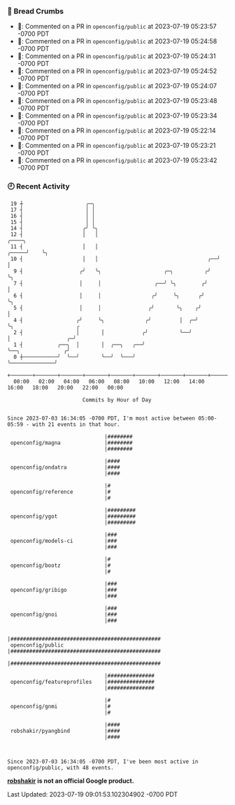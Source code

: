 ### 🍞 Bread Crumbs

 * 💬: Commented on a PR in  `openconfig/public` at 2023-07-19 05:23:57 -0700 PDT
 * 💬: Commented on a PR in  `openconfig/public` at 2023-07-19 05:24:58 -0700 PDT
 * 💬: Commented on a PR in  `openconfig/public` at 2023-07-19 05:24:31 -0700 PDT
 * 💬: Commented on a PR in  `openconfig/public` at 2023-07-19 05:24:52 -0700 PDT
 * 💬: Commented on a PR in  `openconfig/public` at 2023-07-19 05:24:07 -0700 PDT
 * 💬: Commented on a PR in  `openconfig/public` at 2023-07-19 05:23:48 -0700 PDT
 * 💬: Commented on a PR in  `openconfig/public` at 2023-07-19 05:23:34 -0700 PDT
 * 💬: Commented on a PR in  `openconfig/public` at 2023-07-19 05:22:14 -0700 PDT
 * 💬: Commented on a PR in  `openconfig/public` at 2023-07-19 05:23:21 -0700 PDT
 * 💬: Commented on a PR in  `openconfig/public` at 2023-07-19 05:23:42 -0700 PDT

### 🕘 Recent Activity
```
 19 ┼                    ╭─╮
 17 ┤                    │ │
 16 ┤                    │ │
 15 ┤                    │ │
 14 ┤                   ╭╯ ╰╮
 12 ┤                   │   │                                            ╭────╮
 11 ┤                   │   │                                      ╭─────╯    ╰╮
 10 ┤                   │   │                                   ╭──╯           │
  9 ┤                  ╭╯   ╰╮                    ╭─╮          ╭╯              ╰╮
  7 ┤                  │     │                 ╭──╯ ╰╮        ╭╯                │
  6 ┤                  │     │                ╭╯     ╰╮      ╭╯                 ╰╮
  5 ┤                  │     │               ╭╯       ╰╮    ╭╯                   │
  4 ┤                 ╭╯     ╰╮             ╭╯         │  ╭─╯                    ╰╮                    ╭
  2 ┤                 │       │            ╭╯          ╰──╯                       │                  ╭─╯
  1 ┤           ╭──╮  │       │  ╭──╮   ╭──╯                                      ╰──╮              ╭╯
  0 ┼───────────╯  ╰──╯       ╰──╯  ╰───╯                                            ╰──────────────╯
    +───────+───────+───────+───────+───────+───────+───────+───────+───────+───────+───────+───────+────
  00:00   02:00   04:00   06:00   08:00   10:00   12:00   14:00   16:00   18:00   20:00   22:00   00:00   

						Commits by Hour of Day


Since 2023-07-03 16:34:05 -0700 PDT, I'm most active between 05:00-05:59 - with 21 events in that hour.

```



```
                               |########
 openconfig/magna              |########
                               |########

                               |####
 openconfig/ondatra            |####
                               |####

                               |#
 openconfig/reference          |#
                               |#

                               |#########
 openconfig/ygot               |#########
                               |#########

                               |###
 openconfig/models-ci          |###
                               |###

                               |#
 openconfig/bootz              |#
                               |#

                               |###
 openconfig/gribigo            |###
                               |###

                               |###
 openconfig/gnoi               |###
                               |###

                               |################################################
 openconfig/public             |################################################
                               |################################################

                               |###############
 openconfig/featureprofiles    |###############
                               |###############

                               |#
 openconfig/gnmi               |#
                               |#

                               |####
 robshakir/pyangbind           |####
                               |####



Since 2023-07-03 16:34:05 -0700 PDT, I've been most active in openconfig/public, with 48 events.

```
**[robshakir](mailto:robjs@google.com) is not an official Google product.**  


Last Updated: 2023-07-19 09:01:53.102304902 -0700 PDT

